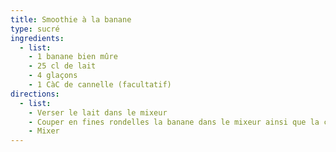 ```yaml
---
title: Smoothie à la banane
type: sucré
ingredients:
  - list:
    - 1 banane bien mûre
    - 25 cl de lait
    - 4 glaçons
    - 1 CàC de cannelle (facultatif)
directions:
  - list:
    - Verser le lait dans le mixeur
    - Couper en fines rondelles la banane dans le mixeur ainsi que la cannelle
    - Mixer
---
```

